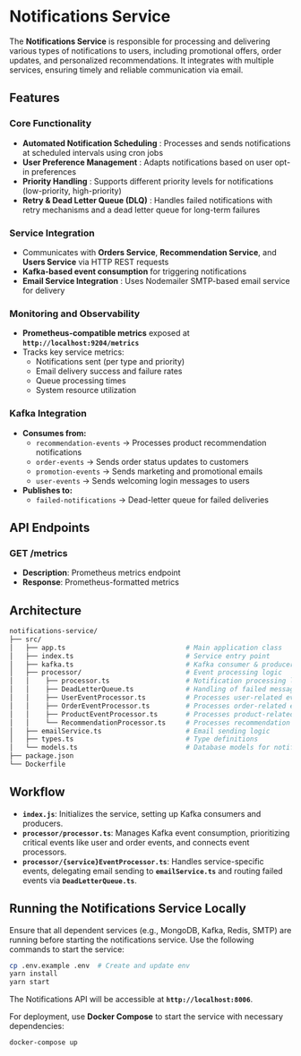 # Notifications Service

The **Notifications Service** is responsible for processing and delivering various types of notifications to users, including promotional offers, order updates, and personalized recommendations. It integrates with multiple services, ensuring timely and reliable communication via email.

## Features

### **Core Functionality**
- **Automated Notification Scheduling** : Processes and sends notifications at scheduled intervals using cron jobs
- **User Preference Management** : Adapts notifications based on user opt-in preferences
- **Priority Handling** : Supports different priority levels for notifications (low-priority, high-priority)
- **Retry & Dead Letter Queue (DLQ)** : Handles failed notifications with retry mechanisms and a dead letter queue for long-term failures

### **Service Integration**
- Communicates with **Orders Service**, **Recommendation Service**, and **Users Service** via HTTP REST requests
- **Kafka-based event consumption** for triggering notifications
- **Email Service Integration** : Uses Nodemailer SMTP-based email service for delivery 

### **Monitoring and Observability**
- **Prometheus-compatible metrics** exposed at **`http://localhost:9204/metrics`**
- Tracks key service metrics:
  - Notifications sent (per type and priority)
  - Email delivery success and failure rates
  - Queue processing times
  - System resource utilization

### **Kafka Integration**
- **Consumes from:**
  - `recommendation-events` → Processes product recommendation notifications
  - `order-events` → Sends order status updates to customers
  - `promotion-events` → Sends marketing and promotional emails
  - `user-events` → Sends welcoming login messages to users
- **Publishes to:**
  - `failed-notifications` → Dead-letter queue for failed deliveries

## API Endpoints

### **GET /metrics**

- **Description**: Prometheus metrics endpoint
- **Response**: Prometheus-formatted metrics

## Architecture

```bash
notifications-service/
├── src/
│   ├── app.ts                              # Main application class
│   ├── index.ts                            # Service entry point
│   ├── kafka.ts                            # Kafka consumer & producer configuration
│   ├── processor/                          # Event processing logic
│   │    ├── processor.ts                   # Notification processing logic
│   │    ├── DeadLetterQueue.ts             # Handling of failed messages
│   │    ├── UserEventProcessor.ts          # Processes user-related events
│   │    ├── OrderEventProcessor.ts         # Processes order-related events
│   │    ├── ProductEventProcessor.ts       # Processes product-related events
│   │    └── RecommendationProcessor.ts     # Processes recommendation events
│   ├── emailService.ts                     # Email sending logic
│   ├── types.ts                            # Type definitions
│   └── models.ts                           # Database models for notifications
├── package.json
└── Dockerfile 
```
## Workflow

- **`index.js`**: Initializes the service, setting up Kafka consumers and producers.  
- **`processor/processor.ts`**: Manages Kafka event consumption, prioritizing critical events like user and order events, and connects event processors.  
- **`processor/{service}EventProcessor.ts`**: Handles service-specific events, delegating email sending to **`emailService.ts`** and routing failed events via **`DeadLetterQueue.ts`**.

## Running the Notifications Service Locally

Ensure that all dependent services (e.g., MongoDB, Kafka, Redis, SMTP) are running before starting the notifications service. Use the following commands to start the service:

```bash
cp .env.example .env  # Create and update env
yarn install
yarn start
```

The Notifications API will be accessible at **`http://localhost:8006`**.

For deployment, use **Docker Compose** to start the service with necessary dependencies:

```bash
docker-compose up
```

